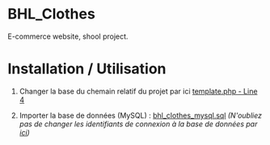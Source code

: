 # BHL_Clothes
E-commerce website, shool project.


# Installation / Utilisation 

1) Changer la base du chemain relatif du projet par ici [template.php - Line 4](https://github.com/quentinhoareau/BHL_Clothes/blob/ec3706c4cda75250fe356e34177baf10b848e058/vue/template.php#L4)

2) Importer la base de données (MySQL) : 
[bhl_clothes_mysql.sql](https://github.com/quentinhoareau/BHL_Clothes/blob/master/private/database/bhl_clothes_mysql.sql)
_(N'oubliez pas de changer les identifiants de connexion à la base de données par [ici](https://github.com/quentinhoareau/BHL_Clothes/blob/ec3706c4cda75250fe356e34177baf10b848e058/Modele/DataBase.php#L11-L14))_


